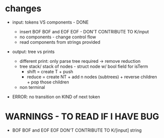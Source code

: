 # changes
- input: tokens VS components - DONE
    - insert BOF BOF and EOF EOF - DON'T CONTRIBUTE TO K/input
    - no components - change control flow
    - read components from strings provided

- output: tree vs prints
    - different print: only parse tree required -> remove reduction
    - tree stack/ stack of nodes - struct node w/ bool field for isTerm
        - shift = create T + push
        - reduce = create NT + add n nodes (subtrees) + reverse children + pop those children
    - non terminal

- ERROR: no transition on KIND of next token

# WARNINGS - TO READ IF I HAVE BUG
- BOF BOF and EOF EOF DON'T CONTRIBUTE TO K/[input] string
